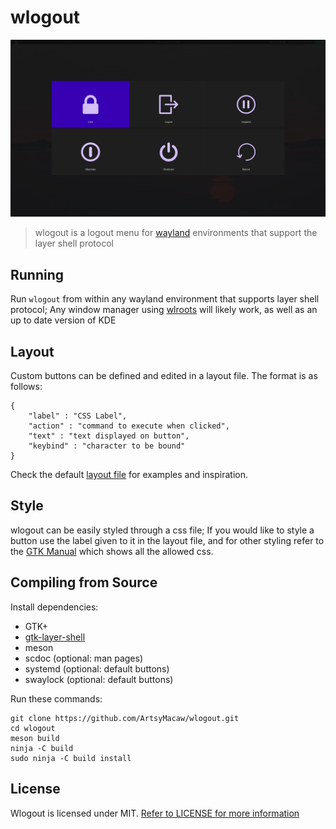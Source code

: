 # wlogout
![Example](example.png)
> wlogout is a logout menu for [wayland](https://wayland.freedesktop.org/) environments that support the layer shell protocol
## Running
Run `wlogout` from within any wayland environment that supports layer shell protocol; Any window manager using [wlroots](https://github.com/swaywm/wlroots) will likely work, as well as an up to date version of KDE
## Layout
Custom buttons can be defined and edited in a layout file. The format is as follows:
```
{
    "label" : "CSS Label",
    "action" : "command to execute when clicked",
    "text" : "text displayed on button",
    "keybind" : "character to be bound"
}
```
Check the default [layout file](layout) for examples and inspiration.
## Style
wlogout can be easily styled through a css file; If you would like to style a button use the label given to it in the layout file, and for other styling refer to the [GTK Manual](https://developer.gnome.org/gtk3/stable/chap-css-properties.html) which shows all the allowed css.
## Compiling from Source
Install dependencies:
* GTK+  
* [gtk-layer-shell](https://github.com/wmww/gtk-layer-shell) 
* meson
* scdoc (optional: man pages)
* systemd (optional: default buttons)
* swaylock (optional: default buttons)

Run these commands:
```
git clone https://github.com/ArtsyMacaw/wlogout.git
cd wlogout
meson build
ninja -C build
sudo ninja -C build install
```
## License
Wlogout is licensed under MIT. [Refer to LICENSE for more information](LICENSE)
